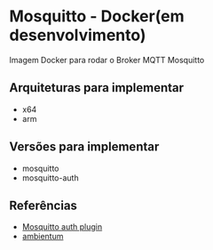 # Mosquitto - Docker(em desenvolvimento)

Imagem Docker para rodar o Broker MQTT Mosquitto

## Arquiteturas para implementar

* x64
* arm

## Versões para implementar

* mosquitto
* mosquitto-auth

## Referências

* [Mosquitto auth plugin](https://github.com/douglaszuqueto/mosquitto-auth-plugin)
* [ambientum](https://github.com/codecasts/ambientum)
